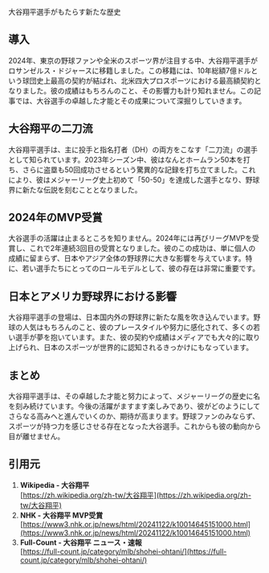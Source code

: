 
大谷翔平選手がもたらす新たな歴史

## 導入
2024年、東京の野球ファンや全米のスポーツ界が注目する中、大谷翔平選手がロサンゼルス・ドジャースに移籍しました。この移籍には、10年総額7億ドルという球団史上最高の契約が結ばれ、北米四大プロスポーツにおける最高額契約となりました。彼の成績はもちろんのこと、その影響力も計り知れません。この記事では、大谷選手の卓越した才能とその成果について深掘りしていきます。

## 大谷翔平の二刀流
大谷翔平選手は、主に投手と指名打者（DH）の両方をこなす「二刀流」の選手として知られています。2023年シーズン中、彼はなんとホームラン50本を打ち、さらに盗塁も50回成功させるという驚異的な記録を打ち立てました。これにより、彼はメジャーリーグ史上初めて「50-50」を達成した選手となり、野球界に新たな伝説を刻むこととなりました。

## 2024年のMVP受賞
大谷選手の活躍は止まるところを知りません。2024年には再びリーグMVPを受賞し、これで2年連続3回目の受賞となりました。彼のこの成功は、単に個人の成績に留まらず、日本やアジア全体の野球界に大きな影響を与えています。特に、若い選手たちにとってのロールモデルとして、彼の存在は非常に重要です。

## 日本とアメリカ野球界における影響
大谷翔平選手の登場は、日本国内外の野球界に新たな風を吹き込んでいます。野球の人気はもちろんのこと、彼のプレースタイルや努力に感化されて、多くの若い選手が夢を抱いています。また、彼の契約や成績はメディアでも大々的に取り上げられ、日本のスポーツが世界的に認知されるきっかけにもなっています。

## まとめ
大谷翔平選手は、その卓越した才能と努力によって、メジャーリーグの歴史に名を刻み続けています。今後の活躍がますます楽しみであり、彼がどのようにしてさらなる高みへと進んでいくのか、期待が高まります。野球ファンのみならず、スポーツが持つ力を感じさせる存在となった大谷選手。これからも彼の動向から目が離せません。

## 引用元
1. **Wikipedia - 大谷翔平**  
   [https://zh.wikipedia.org/zh-tw/大谷翔平](https://zh.wikipedia.org/zh-tw/大谷翔平)  
2. **NHK - 大谷翔平 MVP受賞**  
   [https://www3.nhk.or.jp/news/html/20241122/k10014645151000.html](https://www3.nhk.or.jp/news/html/20241122/k10014645151000.html)  
3. **Full-Count - 大谷翔平 ニュース・速報**  
   [https://full-count.jp/category/mlb/shohei-ohtani/](https://full-count.jp/category/mlb/shohei-ohtani/)  


